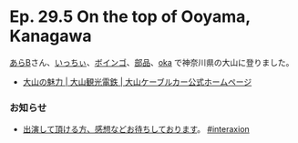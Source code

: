 # Ep. 29.5 On the top of Ooyama, Kanagawa

[あらB](https://twitter.com/ark_B)さん、[いっちぃ](https://twitter.com/chotoq)、[ボインゴ](https://twitter.com/toshakuukan)、[部品](https://twitter.com/tjmlab)、[oka](https://twitter.com/nowohyeah) で神奈川県の大山に登りました。

- [大山の魅力 | 大山観光電鉄 | 大山ケーブルカー公式ホームページ](https://www.ooyama-cable.co.jp/charm/)

### お知らせ

- [出演して頂ける方、感想などお待ちしております](https://interaxion-podcast.github.io/feedback/)。 [#interaxion](https://twitter.com/hashtag/interaxion)
